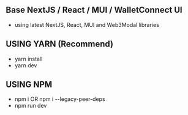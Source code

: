 ## Base NextJS / React / MUI / WalletConnect UI
- using latest NextJS, React, MUI and Web3Modal libraries

## USING YARN (Recommend)

- yarn install
- yarn dev

## USING NPM

- npm i OR npm i --legacy-peer-deps
- npm run dev

